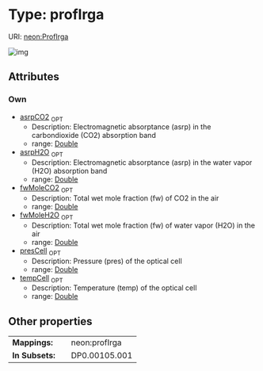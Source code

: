 
# Type: profIrga




URI: [neon:ProfIrga](https://data.neonscience.org/ProfIrga)


![img](http://yuml.me/diagram/nofunky;dir:TB/class/[ProfIrga&#124;asrpH2O:double%20%3F;asrpCO2:double%20%3F;fwMoleCO2:double%20%3F;fwMoleH2O:double%20%3F;tempCell:double%20%3F;presCell:double%20%3F])

## Attributes


### Own

 * [asrpCO2](asrpCO2.md)  <sub>OPT</sub>
    * Description: Electromagnetic absorptance (asrp) in the carbondioxide (CO2) absorption band
    * range: [Double](types/Double.md)
 * [asrpH2O](asrpH2O.md)  <sub>OPT</sub>
    * Description: Electromagnetic absorptance (asrp) in the water vapor (H2O) absorption band
    * range: [Double](types/Double.md)
 * [fwMoleCO2](fwMoleCO2.md)  <sub>OPT</sub>
    * Description: Total wet mole fraction (fw) of CO2 in the air
    * range: [Double](types/Double.md)
 * [fwMoleH2O](fwMoleH2O.md)  <sub>OPT</sub>
    * Description: Total wet mole fraction (fw) of water vapor (H2O) in the air
    * range: [Double](types/Double.md)
 * [presCell](presCell.md)  <sub>OPT</sub>
    * Description: Pressure (pres) of the optical cell
    * range: [Double](types/Double.md)
 * [tempCell](tempCell.md)  <sub>OPT</sub>
    * Description: Temperature (temp) of the optical cell
    * range: [Double](types/Double.md)

## Other properties

|  |  |  |
| --- | --- | --- |
| **Mappings:** | | neon:profIrga |
| **In Subsets:** | | DP0.00105.001 |

